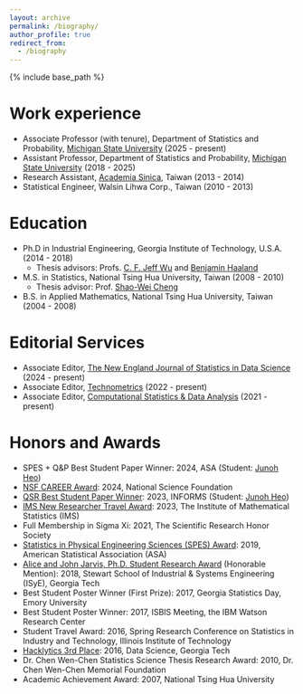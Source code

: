 ```yaml
---
layout: archive
permalink: /biography/
author_profile: true
redirect_from:
  - /biography
---
```


{% include base_path %}

Work experience
======
* Associate Professor (with tenure), Department of Statistics and Probability, [Michigan State University](https://stt.natsci.msu.edu/) (2025 -  present)
* Assistant Professor, Department of Statistics and Probability, [Michigan State University](https://stt.natsci.msu.edu/) (2018 -  2025) 
* Research Assistant, [Academia Sinica](https://www.stat.sinica.edu.tw/eng/), Taiwan (2013 - 2014)
* Statistical Engineer, Walsin Lihwa Corp., Taiwan (2010 - 2013)

Education
======
- Ph.D in Industrial Engineering, Georgia Institute of Technology, U.S.A. (2014 - 2018)
	- Thesis advisors: Profs. [C. F. Jeff Wu](https://www2.isye.gatech.edu/~jeffwu/) and [Benjamin Haaland](https://medicine.utah.edu/faculty/mddetail/u6012617)
- M.S. in Statistics, National Tsing Hua University, Taiwan (2008 - 2010) 
	- Thesis advisor: Prof. [Shao-Wei Cheng](http://www.stat.nthu.edu.tw/~swcheng/index.htm)
- B.S. in Applied Mathematics, National Tsing Hua University, Taiwan (2004 - 2008)

  
Editorial Services
======
* Associate Editor, [The New England Journal of Statistics in Data Science](https://journal.nestat.org/section_pages/engineering_science) (2024 - present)
* Associate Editor, [Technometrics](https://www-tandfonline-com.proxy2.cl.msu.edu/journals/utch20/about-this-journal#editorial-board) (2022 - present)
* Associate Editor, [Computational Statistics & Data Analysis](https://www.sciencedirect.com/journal/computational-statistics-and-data-analysis/about/editorial-board) (2021 - present)


Honors and Awards
======
* SPES + Q&P Best Student Paper Winner: 2024, ASA (Student: [Junoh Heo](https://heojunoh.github.io/))
* [NSF CAREER Award](https://stt.natsci.msu.edu/news/chih-li-sung-receives-nsf-career-award.aspx): 2024, National Science Foundation
* [QSR Best Student Paper Winner](https://www.linkedin.com/posts/informs-quality-statistics-and-reliability-qsr_celebrating-the-winner-of-the-2023-informs-activity-7120983705677963264-_ETw?utm_source=share&utm_medium=member_desktop): 2023, INFORMS (Student: [Junoh Heo](https://heojunoh.github.io/))
* [IMS New Researcher Travel Award](https://imstat.org/2023/04/18/ims-announces-2023-recipients-of-the-new-researcher-travel-awards/): 2023, The Institute of Mathematical Statistics (IMS)
* Full Membership in Sigma Xi: 2021, The Scientific Research Honor Society
* [Statistics in Physical Engineering Sciences (SPES) Award](https://www.amstat.org/your-career/awards/statistics-in-physical-engineering-sciences-award): 2019, American Statistical Association (ASA)
* [Alice and John Jarvis, Ph.D. Student Research Award](https://www.isye.gatech.edu/news/isye-presents-graduate-undergraduate-awards-outstanding-students-1) (Honorable Mention): 2018, Stewart School of Industrial & Systems Engineering (ISyE), Georgia Tech
* Best Student Poster Winner (First Prize): 2017, Georgia Statistics Day, Emory University
* Best Student Poster Winner: 2017, ISBIS Meeting, the IBM Watson Research Center
* Student Travel Award: 2016, Spring Research Conference on Statistics in Industry and Technology, Illinois Institute of Technology
* [Hacklytics 3rd Place](https://atdc.org/atdc-news/atdc-sponsored-hacklytics-competition-winners-named/): 2016, Data Science, Georgia Tech
* Dr. Chen Wen-Chen Statistics Science Thesis Research Award: 2010, Dr. Chen Wen-Chen Memorial Foundation
* Academic Achievement Award: 2007, National Tsing Hua University

